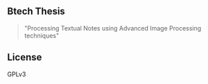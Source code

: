 ## Btech Thesis

> "Processing Textual Notes using Advanced Image Processing techniques"

## License

GPLv3